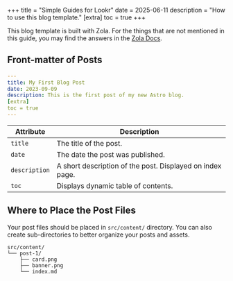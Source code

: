 +++
title = "Simple Guides for Lookr"
date = 2025-06-11
description = "How to use this blog template."
[extra]
toc = true
+++

This blog template is built with Zola. For the things that are not mentioned in this guide, you may find the answers in the [Zola Docs](https://www.getzola.org/documentation/getting-started/overview/).

## Front-matter of Posts

```yaml
---
title: My First Blog Post
date: 2023-09-09
description: This is the first post of my new Astro blog.
[extra]
toc = true
---
```

| Attribute     | Description                                                                                                                                                                                                 |
|---------------|-------------------------------------------------------------------------------------------------------------------------------------------------------------------------------------------------------------|
| `title`       | The title of the post.                                                                                                                                                                                      |
| `date`   | The date the post was published.                                                                                                                                                                            |
| `description` | A short description of the post. Displayed on index page.                                                                                                                                                   |
| `toc`        | Displays dynamic table of contents.                                                                                                                                                                                       |

## Where to Place the Post Files

Your post files should be placed in `src/content/` directory. You can also create sub-directories to better organize your posts and assets.

```
src/content/
└── post-1/
    ├── card.png
    ├── banner.png
    └── index.md
```
